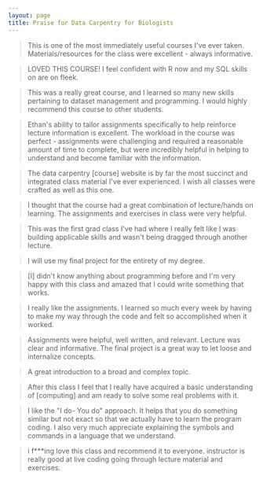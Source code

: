 ```yaml
---
layout: page
title: Praise for Data Carpentry for Biologists
---
```


> This is one of the most immediately useful courses I've ever
> taken. Materials/resources for the class were excellent - always informative.

> LOVED THIS COURSE! I feel confident with R now and my SQL skills on are on
> fleek.

> This was a really great course, and I learned so many new skills pertaining to
> dataset management and programming. I would highly recommend this course to
> other students.

> Ethan's ability to tailor assignments specifically to help reinforce
> lecture information is excellent. The workload in the course was
> perfect - assignments were challenging and required a reasonable
> amount of time to complete, but were incredibly helpful in helping to
> understand and become familiar with the information.

> The data carpentry [course] website is by far the most succinct and integrated
> class material I've ever experienced. I wish all classes were crafted as well
> as this one.

> I thought that the course had a great combination of lecture/hands on
> learning. The assignments and exercises in class were very helpful.

> This was the first grad class I've had where I really felt like I was building
> applicable skills and wasn't being dragged through another lecture.

> I will use my final project for the entirety of my degree.

> [I] didn't know anything about programming before and I'm very happy
> with this class and amazed that I could write something that works.

> I really like the assignments. I learned so much every week by having to
> make my way through the code and felt so accomplished when it worked.

> Assignments were helpful, well written, and relevant. Lecture was
> clear and informative. The final project is a great way to let loose
> and internalize concepts.

> A great introduction to a broad and complex topic.

> After this class I feel that I really have acquired a basic understanding of
> [computing] and am ready to solve some real problems with it.

> I like the "I do- You do" approach. It helps that you do something similar but
> not exact so that we actually have to learn the program coding. I also very
> much appreciate explaining the symbols and commands in a language that we
> understand.

> i f***ing love this class and recommend it to everyone. instructor is really
> good at live coding going through lecture material and exercises.
